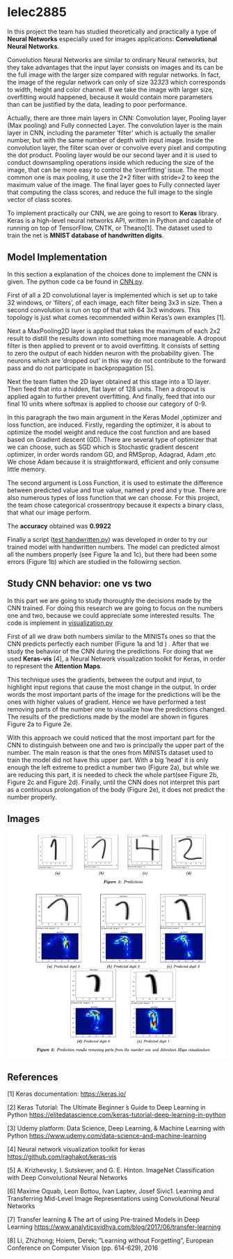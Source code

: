 # lelec2885

In this project the team has studied theoretically and practically a type of **Neural Networks** especially used for images applications: **Convolutional Neural Networks**.

Convolution Neural Networks are similar to ordinary Neural networks, but they take advantages that the input layer consists on images and its can be the full image with the larger size compared with regular networks. In fact, the image of the regular network can only of size 32*32*3 which corresponds to width, height and color channel. If we take the image with larger size, overfitting would happened, because it would contain more parameters than can be justified by the data, leading to poor performance.

Actually, there are three main layers in CNN: Convolution layer, Pooling layer (Max pooling) and Fully connected Layer. The convolution layer is the main layer in CNN, including the parameter ’filter’ which is actually the smaller number, but with the same number of depth with input image. Inside the convolution layer, the filter scan over or convolve every pixel and computing the dot product. Pooling layer would be our second layer and it is used to conduct downsampling operations inside which reducing the size of the image, that can be more easy to control the ’overfitting’ issue. The most common one is max pooling, it use the 2*2 filter with stride=2 to keep the maximum value of the image. The final layer goes to Fully connected layer that computing the class scores, and reduce the full image to the single vector of class scores.

To implement practically our CNN, we are going to resort to **Keras** library. Keras is a high-level neural networks API, written in Python and capable of running on top of TensorFlow, CNTK, or Theano[1]. The dataset used to train the net is **MNIST database of handwritten digits**.

## Model Implementation

In this section a explanation of the choices done to implement the CNN is given. The  python code ca be found in [CNN.py](code/CNN.py).

First of all a 2D convolutional layer is implemented which is set up to take 32 windows, or ’filters’, of each image, each filter being 3x3 in size. Then a second convolution is run on top of that with 64 3x3 windows. This topology is just what comes recommended within Keras’s own examples [1].

Next  a MaxPooling2D layer is applied that takes the maximum of each 2x2 result to distill the results down into something more manageable. A dropout filter is then applied to prevent or to avoid overfitting. It consists of setting to zero the output of each hidden neuron with the probability given. The neurons which are ’dropped out’ in this way do not contribute to the forward pass and do not participate in backpropagation [5].

Next the team flatten the 2D layer  obtained at this stage into a 1D layer. Then feed that into a hidden, flat layer of 128 units. Then a dropout is applied again to further prevent overfitting. And finally,  feed that into our final 10 units where softmax is applied to choose our category of 0-9.

In this paragraph the two main argument in the Keras Model ,optimizer and loss function, are induced. Firstly, regarding the optimizer, it is about to optimize the model weight and reduce the cost function and are based based on Gradient descent (GD). There are several type of optimizer that we can choose, such as SGD which is Stochastic gradient descent optimizer, in order words random GD, and RMSprop, Adagrad, Adam ,etc We chose Adam because it is straightforward, efficient and only consume little memory.

The second argument is Loss Function, it is used to estimate the difference between predicted value and true value, named y pred and y true. There are also numerous types of loss function that we can choose. For this project, the team chose categorical crossentropy because it expects a binary class, that what our image perform.

The **accuracy** obtained was **0.9922**

Finally a script ([test handwritten.py](code/test_handwritten.py)) was developed in order to try our trained model with handwritten numbers. The model can predicted almost all the numbers properly (see Figure 1a and 1c), but there had been some errors (Figure 1b) which are studied in the followirng section.

## Study CNN behavior: one vs two

In this part we are going to study thoroughly the decisions made by the CNN trained. For doing this research we are going to focus on the numbers one and two, because we could appreciate some interested results. The code is implement in [visualization.py](code/visualization.py)

First of all we draw both numbers similar to the MINISTs ones so that the CNN predicts perfectly each number (Figure 1a and 1d ) .
After that we study the behavior of the CNN during the predictions. For doing that we used **Keras-vis** [4], a Neural Network visualization toolkit for Keras, in order to represent the **Attention Maps**.

This technique uses the gradients, between the output and input, to highlight input regions that cause the most change in the output. In order words the most important parts of the image for the predictions will be the ones with higher values of gradient. Hence we have performed a test removing parts of the number one to visualize how the predictions changed. The results of the predictions made by the model are shown in figures Figure 2a to Figure 2e.

With this approach we could noticed that the most important part for the CNN to distinguish between one and two is principally the upper part of the number. The main reason is that the ones from MINISTs dataset used to train the model did not have this upper part. With a big ’head’ it is only enough the left extreme to predict a number two (Figure 2a), but while we are reducing this part, it is needed to check the whole part(see Figure 2b, Figure 2c and Figure 2d). Finally, until the CNN does not interpret this part as a continuous prolongation of the body (Figure 2e), it does not predict the number properly.


## Images
![alt text](figures/numbers.png )

## References

[1] Keras documentation:
   https://keras.io/

[2] Keras Tutorial: The Ultimate Beginner ́s Guide to Deep Learning in Python
   https://elitedatascience.com/keras-tutorial-deep-learning-in-python

[3] Udemy platform: Data Science, Deep Learning, & Machine Learning with Python
   https://www.udemy.com/data-science-and-machine-learning

[4] Neural network visualization toolkit for keras
   https://github.com/raghakot/keras-vis

[5] A. Krizhevsky, I. Sutskever, and G. E. Hinton. ImageNet Classification with Deep Convolutional Neural Networks

[6] Maxime Oquab, Leon Bottou, Ivan Laptev, Josef Sivic1. Learning and Transferring Mid-Level Image Representations using Convolutional Neural Networks

[7] Transfer learning & The art of using Pre-trained Models in Deep Learning
   https://www.analyticsvidhya.com/blog/2017/06/transfer-learning

[8] Li, Zhizhong; Hoiem, Derek; ”Learning without Forgetting”, European Conference on Computer Vision (pp. 614-629), 2016